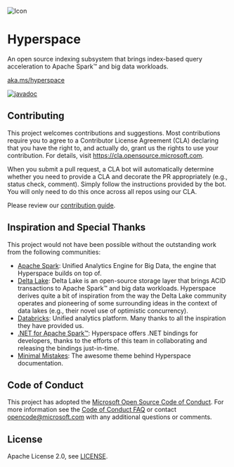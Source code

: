 ![Icon](https://github.com/rapoth/hyperspace/blob/master/docs/assets/images/hyperspace-small-banner.png?raw=true)

# Hyperspace

An open source indexing subsystem that brings index-based query acceleration to Apache Spark™ and big data workloads.

[aka.ms/hyperspace](https://aka.ms/hyperspace)

[![javadoc](https://javadoc.io/badge2/com.microsoft.hyperspace/hyperspace-core_2.12/javadoc.svg)](https://javadoc.io/doc/com.microsoft.hyperspace/hyperspace-core_2.12/latest/com/microsoft/hyperspace/index.html)

## Contributing

This project welcomes contributions and suggestions.  Most contributions require you to agree to a
Contributor License Agreement (CLA) declaring that you have the right to, and actually do, grant us
the rights to use your contribution. For details, visit https://cla.opensource.microsoft.com.

When you submit a pull request, a CLA bot will automatically determine whether you need to provide
a CLA and decorate the PR appropriately (e.g., status check, comment). Simply follow the instructions
provided by the bot. You will only need to do this once across all repos using our CLA.

Please review our [contribution guide](CONTRIBUTING.md).

## Inspiration and Special Thanks

This project would not have been possible without the outstanding work from the following communities:

- [Apache Spark](https://spark.apache.org/): Unified Analytics Engine for Big Data, the engine that 
  Hyperspace builds on top of.
- [Delta Lake](https://delta.io): Delta Lake is an open-source storage layer that brings ACID 
  transactions to Apache Spark™ and big data workloads. Hyperspace derives quite a bit of inspiration 
  from the way the Delta Lake community operates and pioneering of some surrounding ideas in the 
  context of data lakes (e.g., their novel use of optimistic concurrency). 
- [Databricks](https://databricks.com/): Unified analytics platform. Many thanks to all the inspiration 
  they have provided us.
- [.NET for Apache Spark™](https://github.com/dotnet/spark): Hyperspace offers .NET bindings for 
  developers, thanks to the efforts of this team in collaborating and releasing the bindings just-in-time.
- [Minimal Mistakes](https://github.com/mmistakes/minimal-mistakes): The awesome theme behind 
  Hyperspace documentation. 

## Code of Conduct

This project has adopted the [Microsoft Open Source Code of Conduct](https://opensource.microsoft.com/codeofconduct/).
For more information see the [Code of Conduct FAQ](https://opensource.microsoft.com/codeofconduct/faq/) or
contact [opencode@microsoft.com](mailto:opencode@microsoft.com) with any additional questions or comments.

## License

Apache License 2.0, see [LICENSE](https://github.com/microsoft/hyperspace/blob/master/LICENSE).
